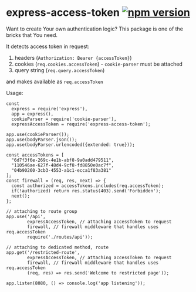 # express-access-token [![npm version](https://badge.fury.io/js/express-access-token.png)](https://badge.fury.io/js/express-access-token)

Want to create Your own authentication logic?
This package is one of the bricks that You need.

It detects access token in request:
1. headers (`Authorization: Bearer {accessToken}`)
2. cookies (`req.cookies.accessToken`) - `cookie-parser` must be attached
3. query string (`req.query.accessToken`)

and makes available as `req.accessToken`


Usage:
```
const
  express = require('express'),
  app = express(),
  cookieParser = require('cookie-parser'),
  expressAccessToken = require('express-access-token');
  
app.use(cookieParser());
app.use(bodyParser.json());
app.use(bodyParser.urlencoded({extended: true}));

const accessTokens = [
  "6d7f3f6e-269c-4e1b-abf8-9a0add479511",
  "110546ae-627f-48d4-9cf8-fd8850e0ac7f",
  "04b90260-3cb3-4553-a1c1-ecca1f83a381"
];
const firewall = (req, res, next) => {
  const authorized = accessTokens.includes(req.accessToken);
  if(!authorized) return res.status(403).send('Forbidden');
  next();
};

// attaching to route group
app.use('/api', 
        expressAccessToken, // attaching accessToken to request
        firewall, // firewall middleware that handles uses req.accessToken
        require('./routes/api'));
        
// attaching to dedicated method, route
app.get('/restricted-route', 
        expressAccessToken, // attaching accessToken to request
        firewall, // firewall middleware that handles uses req.accessToken
        (req, res) => res.send('Welcome to restricted page'));

app.listen(8080, () => console.log('app listening'));
```
